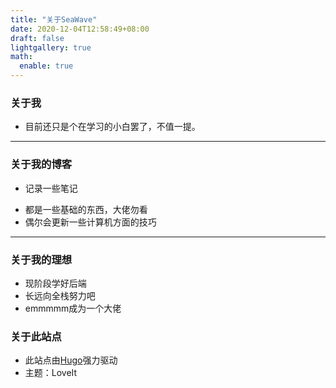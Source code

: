 ```yaml
---
title: "关于SeaWave"
date: 2020-12-04T12:58:49+08:00
draft: false
lightgallery: true
math:
  enable: true
---
```


### 关于我
- 目前还只是个在学习的小白罢了，不值一提。
----
### 关于我的博客
+ 记录一些笔记
- 都是一些基础的东西，大佬勿看
- 偶尔会更新一些计算机方面的技巧
-----
### 关于我的理想
- 现阶段学好后端
- 长远向全栈努力吧
- emmmmm成为一个大佬

### 关于此站点

+ 此站点由[Hugo](https://gohugo.io/)强力驱动
+ 主题：LoveIt
